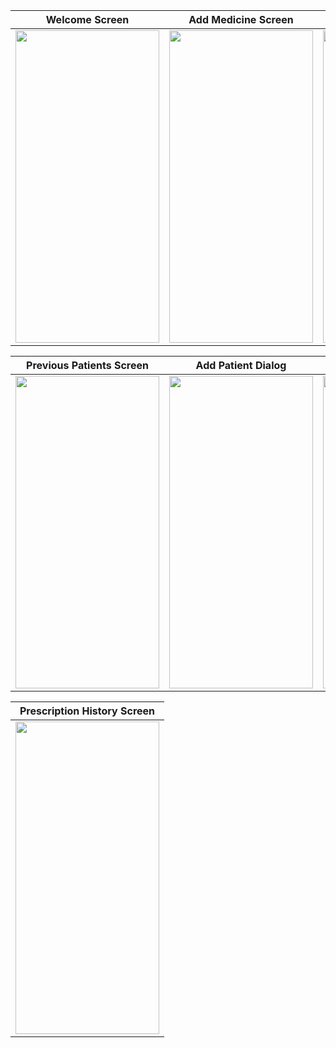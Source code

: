 |Welcome Screen|Add Medicine Screen|Confirm OTP Screen|
|------|------|------|
|<img src="https://user-images.githubusercontent.com/44428198/94932160-503b8800-04e6-11eb-92e0-b87d5aee9054.png" width="230" height="500" />|<img src="https://user-images.githubusercontent.com/44428198/94932181-56316900-04e6-11eb-9fc9-9697e6078a96.png" width="230" height="500" />|<img src="https://user-images.githubusercontent.com/44428198/94932169-53cf0f00-04e6-11eb-81ed-112ec7d276ff.png" width="230" height="500" />|

|Previous Patients Screen|Add Patient Dialog|Medicine Deadlines Screen|
|------|------|------|
|<img src="https://user-images.githubusercontent.com/44428198/94932170-5467a580-04e6-11eb-942e-d186ef4a821b.png" width="230" height="500" />|<img src="https://user-images.githubusercontent.com/44428198/94932172-55003c00-04e6-11eb-910c-9e24f033c52d.png" width="230" height="500" />|<img src="https://user-images.githubusercontent.com/44428198/94932174-5598d280-04e6-11eb-97be-5510bfa5201d.png" width="230" height="500" />|

|Prescription History Screen|
|------|
|<img src="https://user-images.githubusercontent.com/44428198/94932179-5598d280-04e6-11eb-8c36-db2e7b5f1f26.png" width="230" height="500" />|
